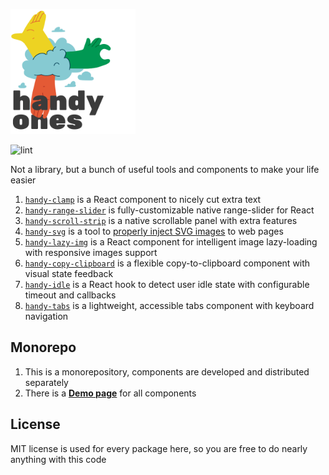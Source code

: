 <img
    src="https://raw.githubusercontent.com/ivliag/handy-ones/master/services/showcase/src/assets/handy-ones.png"
    width="200"
    alt="handy ones logo"
/>

![lint](https://github.com/ivliag/handy-ones/actions/workflows/lint.yml/badge.svg)

Not a library, but a bunch of useful tools and components to make your life easier

1. [`handy-clamp`](https://github.com/ivliag/handy-ones/tree/master/packages/handy-clamp) is a React component to nicely cut extra text
2. [`handy-range-slider`](https://github.com/ivliag/handy-ones/tree/master/packages/handy-range-slider) is fully-customizable native range-slider for React
3. [`handy-scroll-strip`](https://github.com/ivliag/handy-ones/tree/master/packages/handy-scroll-strip) is a native scrollable panel with extra features
4. [`handy-svg`](https://github.com/ivliag/handy-ones/tree/master/packages/handy-svg) is a tool to [properly inject SVG images](https://dev.to/javar/external-svgs-that-you-can-style-2a37) to web pages
5. [`handy-lazy-img`](https://github.com/ivliag/handy-ones/tree/master/packages/handy-lazy-img) is a React component for intelligent image lazy-loading with responsive images support
6. [`handy-copy-clipboard`](https://github.com/ivliag/handy-ones/tree/master/packages/handy-copy-clipboard) is a flexible copy-to-clipboard component with visual state feedback
7. [`handy-idle`](https://github.com/ivliag/handy-ones/tree/master/packages/handy-idle) is a React hook to detect user idle state with configurable timeout and callbacks
8. [`handy-tabs`](https://github.com/ivliag/handy-ones/tree/master/packages/handy-tabs) is a lightweight, accessible tabs component with keyboard navigation

## Monorepo
1. This is a monorepository, components are developed and distributed separately
2. There is a [**Demo page**](https://ivliag.github.io/handy-ones) for all components

## License
MIT license is used for every package here, so you are free to do nearly anything with this code
